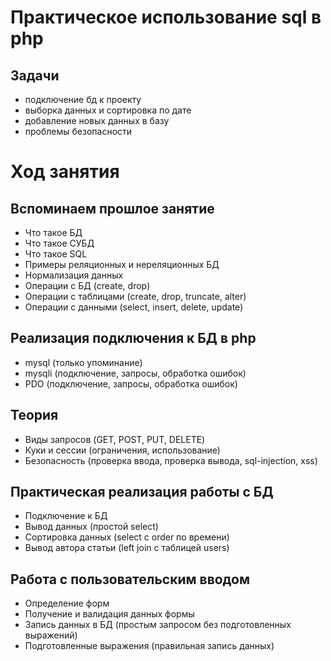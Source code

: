 # Практическое использование sql в php

## Задачи

* подключение бд к проекту
* выборка данных и сортировка по дате
* добавление новых данных в базу
* проблемы безопасности

# Ход занятия

## Вспоминаем прошлое занятие

* Что такое БД
* Что такое СУБД
* Что такое SQL
* Примеры реляционных и нереляционных БД
* Нормализация данных
* Операции с БД (create, drop)
* Операции с таблицами (create, drop, truncate, alter)
* Операции с данными (select, insert, delete, update)

## Реализация подключения к БД в php

* mysql (только упоминание)
* mysqli (подключение, запросы, обработка ошибок)
* PDO (подключение, запросы, обработка ошибок)

## Теория

* Виды запросов (GET, POST, PUT, DELETE)
* Куки и сессии (ограничения, использование)
* Безопасность (проверка ввода, проверка вывода, sql-injection, xss)

## Практическая реализация работы с БД

* Подключение к БД
* Вывод данных (простой select)
* Сортировка данных (select с order по времени)
* Вывод автора статьи (left join с таблицей users)

## Работа с пользовательским вводом

* Определение форм
* Получение и валидация данных формы
* Запись данных в БД (простым запросом без подготовленных выражений)
* Подготовленные выражения (правильная запись данных)